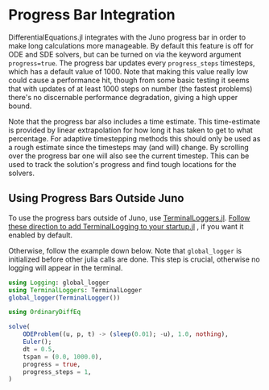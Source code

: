 # Progress Bar Integration

DifferentialEquations.jl integrates with the Juno progress bar in order to make
long calculations more manageable. By default this feature is off for ODE and
SDE solvers, but can be turned on via the keyword argument `progress=true`.
The progress bar updates every `progress_steps` timesteps, which has a default
value of 1000. Note that making this value really low could cause a performance
hit, though from some basic testing it seems that with updates of at least
1000 steps on number (the fastest problems) there's no discernable performance degradation,
giving a high upper bound.

Note that the progress bar also includes a time estimate. This time-estimate is provided
by linear extrapolation for how long it has taken to get to what percentage. For
adaptive timestepping methods this should only be used as a rough estimate since
the timesteps may (and will) change. By scrolling over the progress bar one will
also see the current timestep. This can be used to track the solution's progress
and find tough locations for the solvers.

## Using Progress Bars Outside Juno

To use the progress bars outside of Juno, use [TerminalLoggers.jl](https://github.com/c42f/TerminalLoggers.jl).
[Follow these direction to add TerminalLogging to your startup.jl](https://c42f.github.io/TerminalLoggers.jl/stable/#Installation-and-setup-1)
, if you want it enabled by default.

Otherwise, follow the example down below. Note that `global_logger` is initialized 
before other julia calls are done. This step is crucial, otherwise no logging will 
appear in the terminal.

```julia
using Logging: global_logger
using TerminalLoggers: TerminalLogger
global_logger(TerminalLogger())

using OrdinaryDiffEq

solve(
    ODEProblem((u, p, t) -> (sleep(0.01); -u), 1.0, nothing),
    Euler();
    dt = 0.5,
    tspan = (0.0, 1000.0),
    progress = true,
    progress_steps = 1,
)
```

